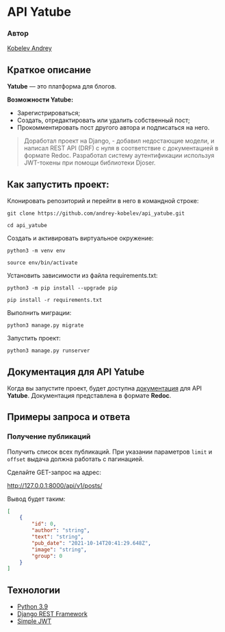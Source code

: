 # API Yatube  
### Автор
[Kobelev Andrey](https://github.com/andrey-kobelev)
  
## Краткое описание

**Yatube** — это платформа для блогов. 

**Возможности Yatube:**
- Зарегистрироваться;
- Создать, отредактировать или удалить собственный пост;
- Прокомментировать пост другого автора и подписаться на него.


> Доработал проект на Django, - добавил недостающие модели, и написал REST API (DRF) с нуля в соответствие с документацией в формате Redoc. Разработал систему аутентификации используя JWT-токены при помощи библиотеки Djoser. 

## Как запустить проект:

Клонировать репозиторий и перейти в него в командной строке:

```
git clone https://github.com/andrey-kobelev/api_yatube.git
```

```
cd api_yatube
```

Cоздать и активировать виртуальное окружение:

```
python3 -m venv env
```

```
source env/bin/activate
```

Установить зависимости из файла requirements.txt:

```
python3 -m pip install --upgrade pip
```

```
pip install -r requirements.txt
```

Выполнить миграции:

```
python3 manage.py migrate
```

Запустить проект:

```
python3 manage.py runserver
```

## Документация для API Yatube

Когда вы запустите проект, будет доступна [документация](http://127.0.0.1:8000/redoc/) для API **Yatube**.  Документация представлена в формате **Redoc**.

## Примеры запроса и ответа

### Получение публикаций
Получить список всех публикаций. При указании параметров `limit` и `offset` выдача должна работать с пагинацией.

Сделайте GET-запрос на адрес:

http://127.0.0.1:8000/api/v1/posts/

Вывод будет таким:

```json
[
    {    
	    "id": 0,
	    "author": "string",
	    "text": "string",
	    "pub_date": "2021-10-14T20:41:29.648Z",
	    "image": "string",
	    "group": 0
    }
]

```

## Технологии
- [Python 3.9](https://www.python.org/downloads/release/python-390/)
- [Django REST Framework](https://www.django-rest-framework.org/)
- [Simple JWT](https://django-rest-framework-simplejwt.readthedocs.io/en/latest/)
